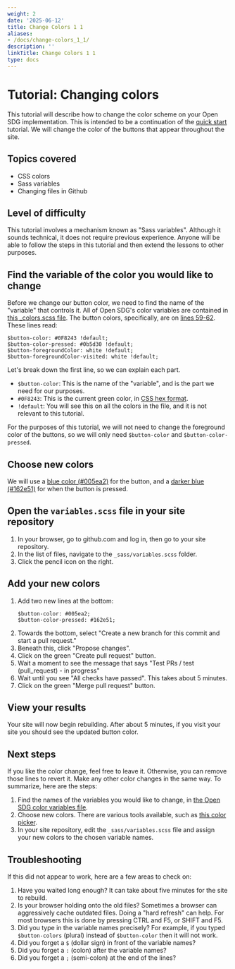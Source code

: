 ```yaml
---
weight: 2
date: '2025-06-12'
title: Change Colors 1 1
aliases:
- /docs/change-colors_1_1/
description: ''
linkTitle: Change Colors 1 1
type: docs
---
```


<h1>Tutorial: Changing colors</h1>

This tutorial will describe how to change the color scheme on your Open SDG implementation. This is intended to be a continuation of the [quick start](../quick-start.md) tutorial. We will change the color of the buttons that appear throughout the site.

## Topics covered

* CSS colors
* Sass variables
* Changing files in Github

## Level of difficulty

This tutorial involves a mechanism known as "Sass variables". Although it sounds technical, it does not require previous experience. Anyone will be able to follow the steps in this tutorial and then extend the lessons to other purposes.

## Find the variable of the color you would like to change

Before we change our button color, we need to find the name of the "variable" that controls it. All of Open SDG's color variables are contained in [this _colors.scss file](https://github.com/open-sdg/open-sdg/blob/master/_sass/variables/_colors.scss). The button colors, specifically, are on [lines 59-62](https://github.com/open-sdg/open-sdg/blob/master/_sass/variables/_colors.scss#L59-L62). These lines read:

```
$button-color: #0F8243 !default;
$button-color-pressed: #0b5d30 !default;
$button-foregroundColor: white !default;
$button-foregroundColor-visited: white !default;
```

Let's break down the first line, so we can explain each part.

* `$button-color`: This is the name of the "variable", and is the part we need for our purposes.
* `#0F8243`: This is the current green color, in [CSS hex format](https://www.w3schools.com/colors/colors_hexadecimal.asp).
* `!default`: You will see this on all the colors in the file, and it is not relevant to this tutorial.

For the purposes of this tutorial, we will not need to change the foreground color of the buttons, so we will only need `$button-color` and `$button-color-pressed`.

## Choose new colors

We will use a [blue color (#005ea2)](https://www.w3schools.com/colors/colors_picker.asp?colorhex=005ea2) for the button, and a [darker blue (#162e51)](https://www.w3schools.com/colors/colors_picker.asp?colorhex=162e51) for when the button is pressed.

## Open the `variables.scss` file in your site repository

1. In your browser, go to github.com and log in, then go to your site repository.
1. In the list of files, navigate to the `_sass/variables.scss` folder.
1. Click the pencil icon on the right.

## Add your new colors

1. Add two new lines at the bottom:
    ```
    $button-color: #005ea2;
    $button-color-pressed: #162e51;
    ```
1. Towards the bottom, select "Create a new branch for this commit and start a pull request."
1. Beneath this, click "Propose changes".
1. Click on the green "Create pull request" button.
1. Wait a moment to see the message that says "Test PRs / test (pull_request) - in progress"
1. Wait until you see "All checks have passed". This takes about 5 minutes.
1. Click on the green "Merge pull request" button.

## View your results

Your site will now begin rebuilding. After about 5 minutes, if you visit your site you should see the updated button color.

## Next steps

If you like the color change, feel free to leave it. Otherwise, you can remove those lines to revert it. Make any other color changes in the same way. To summarize, here are the steps:

1. Find the names of the variables you would like to change, in [the Open SDG color variables file](https://github.com/open-sdg/open-sdg/blob/master/_sass/variables/_colors.scss).
1. Choose new colors. There are various tools available, such as [this color picker](https://www.w3schools.com/colors/colors_picker.asp).
1. In your site repository, edit the `_sass/variables.scss` file and assign your new colors to the chosen variable names.

## Troubleshooting

If this did not appear to work, here are a few areas to check on:

1. Have you waited long enough? It can take about five minutes for the site to rebuild.
1. Is your browser holding onto the old files? Sometimes a browser can aggressively cache outdated files. Doing a "hard refresh" can help. For most browsers this is done by pressing CTRL and F5, or SHIFT and F5.
1. Did you type in the variable names precisely? For example, if you typed `$button-colors` (plural) instead of `$button-color` then it will not work.
1. Did you forget a `$` (dollar sign) in front of the variable names?
1. Did you forget a `:` (colon) after the variable names?
1. Did you forget a `;` (semi-colon) at the end of the lines?
